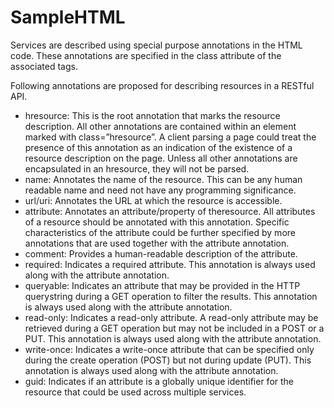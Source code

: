 SampleHTML
==========

Services are described using special purpose annotations in the HTML code. These annotations are specified in the
class attribute of the associated tags. 

Following annotations are proposed for describing resources in a RESTful API.
* hresource: This is the root annotation that marks the resource description. All other annotations are contained within an element marked with class=”hresource”. A client parsing a page could treat the presence of this annotation as an indication of the existence of a resource description on the page. Unless all other annotations are encapsulated in an hresource, they will not be parsed.
* name: Annotates the name of the resource. This can be any human readable name and need not have any programming significance.
* url/uri: Annotates the URL at which the resource is accessible.
* attribute: Annotates an attribute/property of theresource. All attributes of a resource should be annotated with this annotation. Specific characteristics of the attribute could be further specified by more annotations that are used together with the attribute annotation. 
* comment: Provides a human-readable description of the attribute.
* required: Indicates a required attribute. This annotation is always used along with the attribute annotation. 
* queryable: Indicates an attribute that may be provided in the HTTP querystring during a GET operation to filter the results. This annotation is always used along with the attribute annotation. 
* read-only: Indicates a read-only attribute. A read-only attribute may be retrieved during a GET operation but may not be included in a POST or a PUT. This annotation is always used along with the attribute annotation. 
* write-once: Indicates a write-once attribute that can be specified only during the create operation (POST) but not during update (PUT). This annotation is always used along with the attribute annotation. 
* guid: Indicates if an attribute is a globally unique identifier for the resource that could be used across multiple services.